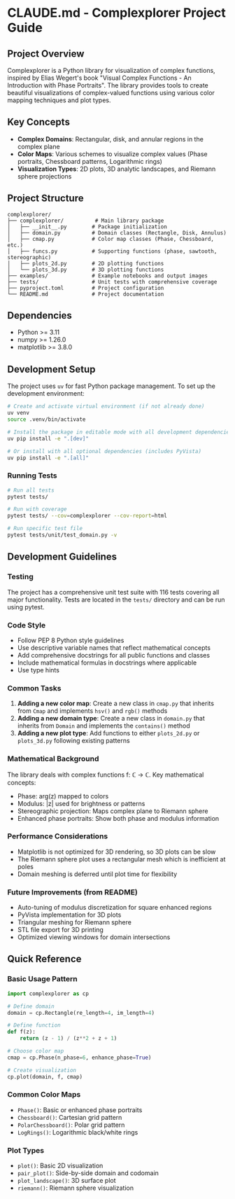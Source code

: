 # CLAUDE.md - Complexplorer Project Guide

## Project Overview

Complexplorer is a Python library for visualization of complex functions, inspired by Elias Wegert's book "Visual Complex Functions - An Introduction with Phase Portraits". The library provides tools to create beautiful visualizations of complex-valued functions using various color mapping techniques and plot types.

## Key Concepts

- **Complex Domains**: Rectangular, disk, and annular regions in the complex plane
- **Color Maps**: Various schemes to visualize complex values (Phase portraits, Chessboard patterns, Logarithmic rings)
- **Visualization Types**: 2D plots, 3D analytic landscapes, and Riemann sphere projections

## Project Structure

```
complexplorer/
├── complexplorer/          # Main library package
│   ├── __init__.py        # Package initialization
│   ├── domain.py          # Domain classes (Rectangle, Disk, Annulus)
│   ├── cmap.py            # Color map classes (Phase, Chessboard, etc.)
│   ├── funcs.py           # Supporting functions (phase, sawtooth, stereographic)
│   ├── plots_2d.py        # 2D plotting functions
│   └── plots_3d.py        # 3D plotting functions
├── examples/              # Example notebooks and output images
├── tests/                 # Unit tests with comprehensive coverage
├── pyproject.toml         # Project configuration
└── README.md              # Project documentation
```

## Dependencies

- Python >= 3.11
- numpy >= 1.26.0
- matplotlib >= 3.8.0

## Development Setup

The project uses `uv` for fast Python package management. To set up the development environment:

```bash
# Create and activate virtual environment (if not already done)
uv venv
source .venv/bin/activate

# Install the package in editable mode with all development dependencies
uv pip install -e ".[dev]"

# Or install with all optional dependencies (includes PyVista)
uv pip install -e ".[all]"
```

### Running Tests

```bash
# Run all tests
pytest tests/

# Run with coverage
pytest tests/ --cov=complexplorer --cov-report=html

# Run specific test file
pytest tests/unit/test_domain.py -v
```

## Development Guidelines

### Testing

The project has a comprehensive unit test suite with 116 tests covering all major functionality. Tests are located in the `tests/` directory and can be run using pytest.

### Code Style

- Follow PEP 8 Python style guidelines
- Use descriptive variable names that reflect mathematical concepts
- Add comprehensive docstrings for all public functions and classes
- Include mathematical formulas in docstrings where applicable
- Use type hints

### Common Tasks

1. **Adding a new color map**: Create a new class in `cmap.py` that inherits from `Cmap` and implements `hsv()` and `rgb()` methods
2. **Adding a new domain type**: Create a new class in `domain.py` that inherits from `Domain` and implements the `contains()` method
3. **Adding a new plot type**: Add functions to either `plots_2d.py` or `plots_3d.py` following existing patterns

### Mathematical Background

The library deals with complex functions f: ℂ → ℂ. Key mathematical concepts:
- Phase: arg(z) mapped to colors
- Modulus: |z| used for brightness or patterns
- Stereographic projection: Maps complex plane to Riemann sphere
- Enhanced phase portraits: Show both phase and modulus information

### Performance Considerations

- Matplotlib is not optimized for 3D rendering, so 3D plots can be slow
- The Riemann sphere plot uses a rectangular mesh which is inefficient at poles
- Domain meshing is deferred until plot time for flexibility

### Future Improvements (from README)

- Auto-tuning of modulus discretization for square enhanced regions
- PyVista implementation for 3D plots
- Triangular meshing for Riemann sphere
- STL file export for 3D printing
- Optimized viewing windows for domain intersections

## Quick Reference

### Basic Usage Pattern

```python
import complexplorer as cp

# Define domain
domain = cp.Rectangle(re_length=4, im_length=4)

# Define function
def f(z):
    return (z - 1) / (z**2 + z + 1)

# Choose color map
cmap = cp.Phase(n_phase=6, enhance_phase=True)

# Create visualization
cp.plot(domain, f, cmap)
```

### Common Color Maps

- `Phase()`: Basic or enhanced phase portraits
- `Chessboard()`: Cartesian grid pattern
- `PolarChessboard()`: Polar grid pattern
- `LogRings()`: Logarithmic black/white rings

### Plot Types

- `plot()`: Basic 2D visualization
- `pair_plot()`: Side-by-side domain and codomain
- `plot_landscape()`: 3D surface plot
- `riemann()`: Riemann sphere visualization
